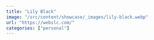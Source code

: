 ```yaml
---
title: "Lily Black"
image: "/src/content/showcase/_images/lily-black.webp"
url: "https://webslc.com/"
categories: ["personal"]
---
```

